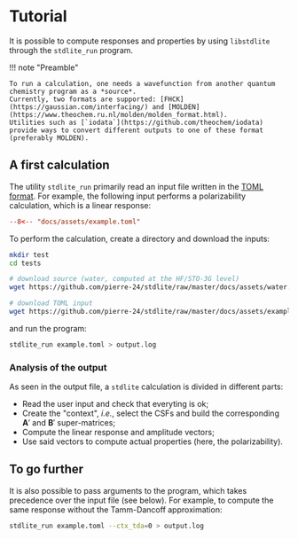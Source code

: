 # Tutorial

It is possible to compute responses and properties by using `libstdlite` through the `stdlite_run` program.

!!! note "Preamble"

    To run a calculation, one needs a wavefunction from another quantum chemistry program as a *source*.
    Currently, two formats are supported: [FHCK](https://gaussian.com/interfacing/) and [MOLDEN](https://www.theochem.ru.nl/molden/molden_format.html).
    Utilities such as [`iodata`](https://github.com/theochem/iodata) provide ways to convert different outputs to one of these format (preferably MOLDEN).


## A first calculation

The utility `stdlite_run` primarily read an input file written in the [TOML format](https://toml.io/).
For example, the following input performs a polarizability calculation, which is a linear response:

```toml
--8<-- "docs/assets/example.toml"
```

To perform the calculation, create a directory and download the inputs:

```bash
mkdir test
cd tests

# download source (water, computed at the HF/STO-3G level)
wget https://github.com/pierre-24/stdlite/raw/master/docs/assets/water.molden

# download TOML input
wget https://github.com/pierre-24/stdlite/raw/master/docs/assets/example.toml
```

and run the program:

```bash
stdlite_run example.toml > output.log
```

### Analysis of the output

As seen in the output file, a `stdlite` calculation is divided in different parts:

+ Read the user input and check that everyting is ok;
+ Create the "context", *i.e.*, select the CSFs and build the corresponding $\mathbf A'$ and $\mathbf B'$ super-matrices;
+ Compute the linear response and amplitude vectors;
+ Use said vectors to compute actual properties (here, the polarizability).


## To go further

It is also possible to pass arguments to the program, which takes precedence over the input file (see below).
For example, to compute the same response without the Tamm-Dancoff approximation:

```bash
stdlite_run example.toml --ctx_tda=0 > output.log
```